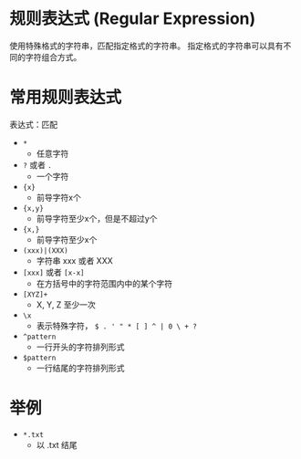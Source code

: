 # 规则表达式 (Regular Expression)
使用特殊格式的字符串，匹配指定格式的字符串。
指定格式的字符串可以具有不同的字符组合方式。

# 常用规则表达式
表达式：匹配
- `*`
  - 任意字符
- `?` 或者 `.`
  - 一个字符
- `{x}`
  - 前导字符x个
- `{x,y}`
  - 前导字符至少x个，但是不超过y个
- `{x,}`
  - 前导字符至少x个
- `(xxx)|(XXX)`
  - 字符串 xxx 或者 XXX
- `[xxx]` 或者 `[x-x]`
  - 在方括号中的字符范围内中的某个字符
- `[XYZ]+`
  - X, Y, Z 至少一次
- `\x`
  - 表示特殊字符， `$ . ' " * [ ] ^ | 0 \ + ?`
- `^pattern`
  - 一行开头的字符排列形式
- `$pattern`
  - 一行结尾的字符排列形式

# 举例
- `*.txt`
  - 以 .txt 结尾